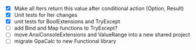 - [x] Make all Iters return this value after conditional action (Option, Result) 
- [x] Unit tests for Iter changes
- [x] unit tests for BoolExtensions and TryExcept
- [ ] add Bind and Map functions to TryExcept?
- [ ] move AnsiConsoleExtensions and ValueRange into a new shared project
- [ ] migrate GpaCalc to new Functional library
